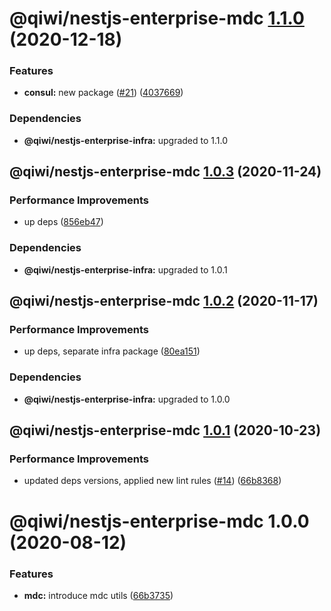 # @qiwi/nestjs-enterprise-mdc [1.1.0](https://github.com/qiwi/nestjs-enterprise/compare/@qiwi/nestjs-enterprise-mdc@1.0.3...@qiwi/nestjs-enterprise-mdc@1.1.0) (2020-12-18)


### Features

* **consul:** new package ([#21](https://github.com/qiwi/nestjs-enterprise/issues/21)) ([4037669](https://github.com/qiwi/nestjs-enterprise/commit/40376697a61ff39a9db08bc10b9f242c2b4fe7bf))





### Dependencies

* **@qiwi/nestjs-enterprise-infra:** upgraded to 1.1.0

## @qiwi/nestjs-enterprise-mdc [1.0.3](https://github.com/qiwi/nestjs-enterprise/compare/@qiwi/nestjs-enterprise-mdc@1.0.2...@qiwi/nestjs-enterprise-mdc@1.0.3) (2020-11-24)


### Performance Improvements

* up deps ([856eb47](https://github.com/qiwi/nestjs-enterprise/commit/856eb47915d387d594d1605462f53fa22149990b))





### Dependencies

* **@qiwi/nestjs-enterprise-infra:** upgraded to 1.0.1

## @qiwi/nestjs-enterprise-mdc [1.0.2](https://github.com/qiwi/nestjs-enterprise/compare/@qiwi/nestjs-enterprise-mdc@1.0.1...@qiwi/nestjs-enterprise-mdc@1.0.2) (2020-11-17)


### Performance Improvements

* up deps, separate infra package ([80ea151](https://github.com/qiwi/nestjs-enterprise/commit/80ea151c96d65e761b2506a0c046a550e616196b))





### Dependencies

* **@qiwi/nestjs-enterprise-infra:** upgraded to 1.0.0

## @qiwi/nestjs-enterprise-mdc [1.0.1](https://github.com/qiwi/nestjs-enterprise/compare/@qiwi/nestjs-enterprise-mdc@1.0.0...@qiwi/nestjs-enterprise-mdc@1.0.1) (2020-10-23)


### Performance Improvements

* updated deps versions, applied new lint rules ([#14](https://github.com/qiwi/nestjs-enterprise/issues/14)) ([66b8368](https://github.com/qiwi/nestjs-enterprise/commit/66b83683a8da0949ff5507037e8d8955b852c151))

# @qiwi/nestjs-enterprise-mdc 1.0.0 (2020-08-12)


### Features

* **mdc:** introduce mdc utils ([66b3735](https://github.com/qiwi/nestjs-enterprise/commit/66b373564cd61574ad3a1a6dbecad3d48a467750))

